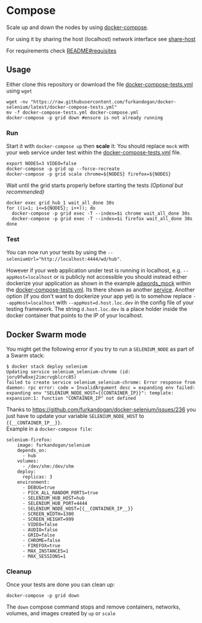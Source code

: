 # Compose
Scale up and down the nodes by using [docker-compose](https://docs.docker.com/compose/).

For using it by sharing the host (localhost) network interface see [share-host](./share-host.md)

For requirements check [README#requisites](../README.md#requisites)

## Usage
Either clone this repository or download the file [docker-compose-tests.yml][] using `wget`

    wget -nv "https://raw.githubusercontent.com/furkandogan/docker-selenium/latest/docker-compose-tests.yml"
    mv -f docker-compose-tests.yml docker-compose.yml
    docker-compose -p grid down #ensure is not already running

### Run
Start it with `docker-compose up` then **scale** it:
You should replace `mock` with your web service under test within the [docker-compose-tests.yml][] file.

    export NODES=3 VIDEO=false
    docker-compose -p grid up --force-recreate
    docker-compose -p grid scale chrome=${NODES} firefox=${NODES}

Wait until the grid starts properly before starting the tests _(Optional but recommended)_

    docker exec grid_hub_1 wait_all_done 30s
    for ((i=1; i<=${NODES}; i++)); do
      docker-compose -p grid exec -T --index=$i chrome wait_all_done 30s
      docker-compose -p grid exec -T --index=$i firefox wait_all_done 30s
    done

### Test
You can now run your tests by using the `--seleniumUrl="http://localhost:4444/wd/hub"`.

However if your web application under test is running in localhost, e.g. `--appHost=localhost` or is publicly not accessible
you should instead either dockerize your application as shown in the example [adwords_mock](https://github.com/furkandogan/google_adwords_mock) within the [docker-compose-tests.yml][]. Its there shown as another [service](https://docs.docker.com/compose/compose-file/#/service-configuration-reference). Another option (if you don't want to dockerize your app yet) is to somehow replace `--appHost=localhost` with `--appHost=d.host.loc.dev` in the config file of your testing framework. The string `d.host.loc.dev` is a place holder inside the docker container that points to the IP of your localhost.

## Docker Swarm mode
You might get the following error if you try to run a `SELENIUM_NODE` as part of a Swarm stack:
```
$ docker stack deploy selenium
Updating service selenium_selenium-chrome (id: joru9fw8xej2imcrvgblcrc85)
failed to create service selenium_selenium-chrome: Error response from daemon: rpc error: code = InvalidArgument desc = expanding env failed: expanding env "SELENIUM_NODE_HOST={{CONTAINER_IP}}": template: expansion:1: function "CONTAINER_IP" not defined
```
Thanks to https://github.com/furkandogan/docker-selenium/issues/236 you just have to update your variable `SELENIUM_NODE_HOST` to `{{__CONTAINER_IP__}}`.  
Example in a `docker-compose file`:
```
selenium-firefox:
    image: furkandogan/selenium
    depends_on:
      - hub
    volumes:
      - /dev/shm:/dev/shm
    deploy:
      replicas: 3
    environment:
      - DEBUG=true
      - PICK_ALL_RANDOM_PORTS=true
      - SELENIUM_HUB_HOST=hub
      - SELENIUM_HUB_PORT=4444
      - SELENIUM_NODE_HOST={{__CONTAINER_IP__}}
      - SCREEN_WIDTH=1300
      - SCREEN_HEIGHT=999
      - VIDEO=false
      - AUDIO=false
      - GRID=false
      - CHROME=false
      - FIREFOX=true
      - MAX_INSTANCES=1
      - MAX_SESSIONS=1
```


### Cleanup
Once your tests are done you can clean up:

    docker-compose -p grid down

The `down` compose command stops and remove containers, networks, volumes, and images created by `up` or `scale`

[docker-compose-tests.yml]: ../docker-compose-tests.yml
